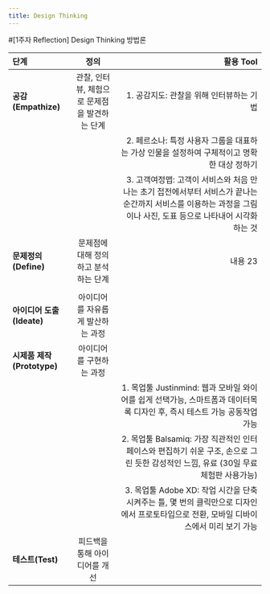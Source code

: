 ```yaml
---
title: Design Thinking
---
```


#[1주자 Reflection] Design Thinking 방법론

| 단계 | 정의 | 활용 Tool |
|:--------|:--------:|--------:|
| **공감(Empathize)** | 관찰, 인터뷰, 체험으로 문제점을 발견하는 단계 | 1. 공감지도: 관찰을 위해 인터뷰하는 기법 |
| | | 2. 페르소나: 특정 사용자 그룹을 대표하는 가상 인물을 설정하여 구체적이고 명확한 대상 정하기 |
| | | 3. 고객여정맵: 고객이 서비스와 처음 만나는 초기 접전에서부터 서비스가 끝나는 순간까지 서비스를 이용하는 과정을 그림이나 사진, 도표 등으로 나타내어 시각화 하는 것 |
| **문제정의(Define)** | 문제점에 대해 정의하고 분석하는 단계 | 내용 23 |
| | | |
| **아이디어 도출(Ideate)**| 아이디어를 자유롭게 발산하는 과정 |     |
| **시제품 제작(Prototype)**| 아이디어를 구현하는 과정 |   |
| | | 1. 목업툴 Justinmind: 웹과 모바일 와이어를 쉽게 선택가능, 스마트폼과 데이터목록 디자인 후, 즉시 테스트 가능 공동작업가능 |
| | | 2. 목업툴 Balsamiq: 가장 직관적인 인터페이스와 편집하기 쉬운 구조, 손으로 그린 듯한 감성적인 느낌, 유료 (30일 무료 체험판 사용가능)  |
| | | 3. 목업툴 Adobe XD: 작업 시간을 단축시켜주는 틀, 몇 번의 클릭만으로 디자인에서 프로토타입으로 전환, 모바일 디바이스에서 미리 보기 가능|
| **테스트(Test)**| 피드백을 통해 아이디어를 개선 |     |

